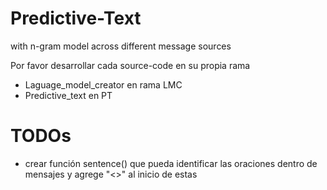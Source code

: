 # Predictive-Text

with n-gram model across different message sources

Por favor desarrollar cada source-code en su propia rama

- Laguage_model_creator en rama LMC
- Predictive_text en PT

# TODOs

- crear función sentence() que pueda identificar las oraciones dentro de mensajes y agrege "<>" al inicio  de estas
